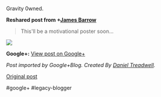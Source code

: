 <!--
date: '2012-03-21'
published: true
slug: 2012-03-gravity-0wned
time_to_read: 5
title: Gravity 0wned.
-->

Gravity 0wned.  
  
**Reshared post from +[James Barrow](https://plus.google.com/101386134866913345039)**  
> This'll be a motivational poster soon...

  
[![](https://lh6.googleusercontent.com/-x4cAbvuavCY/T2ndRDY42SI/AAAAAAAABEY/Ykr2TADuWsQ/0312wallpaper-week-3-11_1600.jpg)](https://lh6.googleusercontent.com/-x4cAbvuavCY/T2ndRDY42SI/AAAAAAAABEY/Ykr2TADuWsQ/0312wallpaper-week-3-11_1600.jpg)

**Google+:** [View post on Google+](https://plus.google.com/103392016560023386646/posts/2YxM1UXDNU1)

  
  
*Post imported by Google+Blog. Created By [Daniel Treadwell](http://minimali.se/).*

[Original post](https://ysfk.blogspot.com/2012/03/gravity-0wned.html)

#google+ #legacy-blogger 